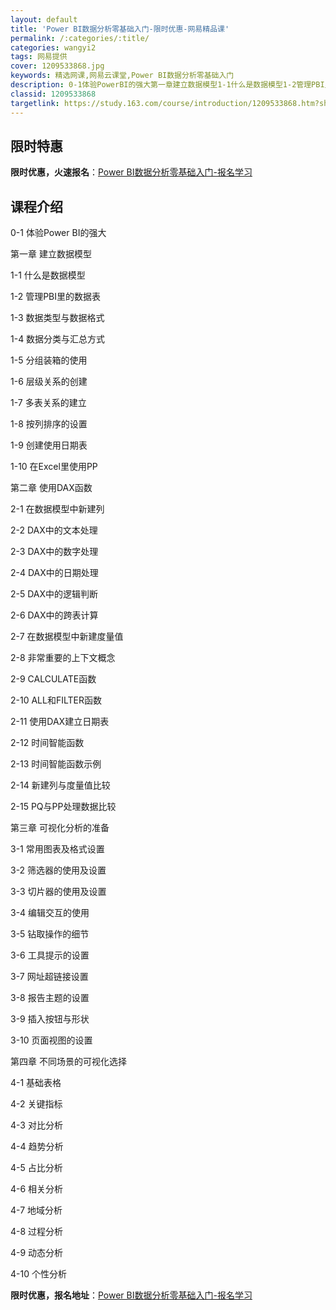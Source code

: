 ```yaml
---
layout: default
title: 'Power BI数据分析零基础入门-限时优惠-网易精品课'
permalink: /:categories/:title/
categories: wangyi2
tags: 网易提供
cover: 1209533868.jpg
keywords: 精选网课,网易云课堂,Power BI数据分析零基础入门
description: 0-1体验PowerBI的强大第一章建立数据模型1-1什么是数据模型1-2管理PBI里的数据表1-3数据类型与数据格式1
classid: 1209533868
targetlink: https://study.163.com/course/introduction/1209533868.htm?share=1&shareId=1025206652&utm_campaign=share&utm_medium=iphoneShare&utm_source=&utm_u=1025206652
---
```


## 限时特惠

**限时优惠，火速报名**：[Power BI数据分析零基础入门-报名学习](https://study.163.com/course/introduction/1209533868.htm?share=1&shareId=1025206652&utm_campaign=share&utm_medium=iphoneShare&utm_source=&utm_u=1025206652)

## 课程介绍

0-1 体验Power BI的强大

第一章 建立数据模型

1-1 什么是数据模型

1-2 管理PBI里的数据表

1-3 数据类型与数据格式

1-4 数据分类与汇总方式

1-5 分组装箱的使用

1-6 层级关系的创建

1-7 多表关系的建立

1-8 按列排序的设置

1-9 创建使用日期表

1-10 在Excel里使用PP

第二章 使用DAX函数

2-1 在数据模型中新建列

2-2 DAX中的文本处理

2-3 DAX中的数字处理

2-4 DAX中的日期处理

2-5 DAX中的逻辑判断

2-6 DAX中的跨表计算

2-7 在数据模型中新建度量值

2-8 非常重要的上下文概念

2-9 CALCULATE函数

2-10 ALL和FILTER函数

2-11 使用DAX建立日期表

2-12 时间智能函数

2-13 时间智能函数示例

2-14 新建列与度量值比较

2-15 PQ与PP处理数据比较

第三章 可视化分析的准备

3-1 常用图表及格式设置

3-2 筛选器的使用及设置

3-3 切片器的使用及设置

3-4 编辑交互的使用

3-5 钻取操作的细节

3-6 工具提示的设置

3-7 网址超链接设置

3-8 报告主题的设置

3-9 插入按钮与形状

3-10 页面视图的设置

第四章 不同场景的可视化选择

4-1 基础表格

4-2 关键指标

4-3 对比分析

4-4 趋势分析

4-5 占比分析

4-6 相关分析

4-7 地域分析

4-8 过程分析

4-9 动态分析

4-10 个性分析

**限时优惠，报名地址**：[Power BI数据分析零基础入门-报名学习](https://study.163.com/course/introduction/1209533868.htm?share=1&shareId=1025206652&utm_campaign=share&utm_medium=iphoneShare&utm_source=&utm_u=1025206652)

